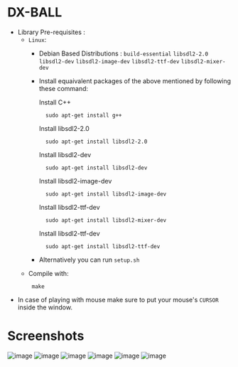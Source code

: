 # DX-BALL
* Library Pre-requisites : 
  * ```Linux```:
    * Debian Based Distributions : 
       ```build-essential``` ```libsdl2-2.0```  ```libsdl2-dev``` ```libsdl2-image-dev``` ```libsdl2-ttf-dev``` ```libsdl2-mixer-dev```
    * Install equaivalent packages of the above mentioned by following these command:
      
      Install C++
      ``` 
        sudo apt-get install g++
      ```
      Install libsdl2-2.0
      ``` 
        sudo apt-get install libsdl2-2.0
      ```
      Install libsdl2-dev
      ``` 
        sudo apt-get install libsdl2-dev
      ```
      Install libsdl2-image-dev
      ``` 
        sudo apt-get install libsdl2-image-dev
      ```
      Install libsdl2-ttf-dev
      ``` 
        sudo apt-get install libsdl2-mixer-dev
      ```
      Install libsdl2-ttf-dev
      ``` 
        sudo apt-get install libsdl2-ttf-dev
      ```

    * Alternatively you can run ```setup.sh```
  * Compile with:
      ```
       make 
      ``` 
* In case of playing with mouse make sure to put your mouse's  ```CURSOR``` inside the window.
# Screenshots
![image](https://github.com/Dip-to/DX-BALL/assets/83658996/b4baaaba-211a-4af0-a721-463a295bc7e7)
![image](https://github.com/Dip-to/DX-BALL/assets/83658996/1e9272ec-a593-4f39-b038-0f76e19644c2)
![image](https://github.com/Dip-to/DX-BALL/assets/83658996/318cb796-0021-4450-9403-ffd680c57c0a)
![image](https://github.com/Dip-to/DX-BALL/assets/83658996/a2adadfd-8ee4-4dc7-8868-7a83d355a95a)
![image](https://github.com/Dip-to/DX-BALL/assets/83658996/6b574564-c66e-4c4e-8caa-0af7c895f2e7)
![image](https://github.com/Dip-to/DX-BALL/assets/83658996/96d27c8c-f1d1-4c49-9174-7fd236d7c136)





